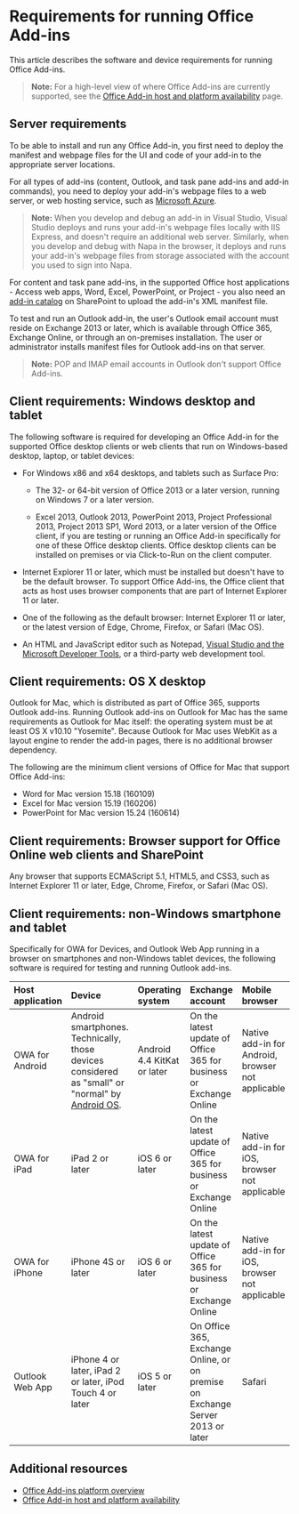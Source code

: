 
# Requirements for running Office Add-ins


This article describes the software and device requirements for running Office Add-ins.

>**Note:** For a high-level view of where Office Add-ins are currently supported, see the [Office Add-in host and platform availability](http://dev.office.com/add-in-availability) page. 


## Server requirements

To be able to install and run any Office Add-in, you first need to deploy the manifest and webpage files for the UI and code of your add-in to the appropriate server locations.

For all types of add-ins (content, Outlook, and task pane add-ins and add-in commands), you need to deploy your add-in's webpage files to a web server, or web hosting service, such as [Microsoft Azure](../publish/host-an-office-add-in-on-microsoft-azure.md).


 >**Note:**   When you develop and debug an add-in in Visual Studio, Visual Studio deploys and runs your add-in's webpage files locally with IIS Express, and doesn't require an additional web server. Similarly, when you develop and debug with Napa in the browser, it deploys and runs your add-in's webpage files from storage associated with the account you used to sign into Napa.

For content and task pane add-ins, in the supported Office host applications - Access web apps, Word, Excel, PowerPoint, or Project - you also need an [add-in catalog](../publish/publish-task-pane-and-content-add-ins-to-an-add-in-catalog.md) on SharePoint to upload the add-in's XML manifest file.

To test and run an Outlook add-in, the user's Outlook email account must reside on Exchange 2013 or later, which is available through Office 365, Exchange Online, or through an on-premises installation. The user or administrator installs manifest files for Outlook add-ins on that server.

 >**Note:**   POP and IMAP email accounts in Outlook don't support Office Add-ins.




## Client requirements: Windows desktop and tablet

The following software is required for developing an Office Add-in for the supported Office desktop clients or web clients that run on Windows-based desktop, laptop, or tablet devices:


- For Windows x86 and x64 desktops, and tablets such as Surface Pro:

    - The 32- or 64-bit version of Office 2013 or a later version, running on Windows 7 or a later version.

    - Excel 2013, Outlook 2013, PowerPoint 2013, Project Professional 2013, Project 2013 SP1, Word 2013, or a later version of the Office client, if you are testing or running an Office Add-in specifically for one of these Office desktop clients. Office desktop clients can be installed on premises or via Click-to-Run on the client computer.

- Internet Explorer 11 or later, which must be installed but doesn't have to be the default browser. To support Office Add-ins, the Office client that acts as host uses browser components that are part of Internet Explorer 11 or later.

- One of the following as the default browser: Internet Explorer 11 or later, or the latest version of Edge, Chrome, Firefox, or Safari (Mac OS).

- An HTML and JavaScript editor such as Notepad, [Visual Studio and the Microsoft Developer Tools](https://www.visualstudio.com/features/office-tools-vs), or a third-party web development tool.


## Client requirements: OS X desktop

Outlook for Mac, which is distributed as part of Office 365, supports Outlook add-ins. Running Outlook add-ins on Outlook for Mac has the same requirements as Outlook for Mac itself: the operating system must be at least OS X v10.10 "Yosemite". Because Outlook for Mac uses WebKit as a layout engine to render the add-in pages, there is no additional browser dependency.

The following are the minimum client versions of Office for Mac that support Office Add-ins:
- Word for Mac version 15.18 (160109) 
- Excel for Mac version 15.19 (160206) 
- PowerPoint for Mac version 15.24 (160614)

## Client requirements: Browser support for Office Online web clients and SharePoint

Any browser that supports ECMAScript 5.1, HTML5, and CSS3, such as Internet Explorer 11 or later, Edge, Chrome, Firefox, or Safari (Mac OS).


## Client requirements: non-Windows smartphone and tablet

Specifically for OWA for Devices, and Outlook Web App running in a browser on smartphones and non-Windows tablet devices, the following software is required for testing and running Outlook add-ins.


| Host application | Device | Operating system | Exchange account | Mobile browser |
|:-----|:-----|:-----|:-----|:-----|
|OWA for Android|Android smartphones. Technically, those devices considered as "small" or "normal" by [Android OS](https://developer.android.com/guide/practices/screens_support.html).|Android 4.4 KitKat or later|On the latest update of Office 365 for business or Exchange Online|Native add-in for Android, browser not applicable|
|OWA for iPad|iPad 2 or later|iOS 6 or later|On the latest update of Office 365 for business or Exchange Online|Native add-in for iOS, browser not applicable|
|OWA for iPhone|iPhone 4S or later|iOS 6 or later|On the latest update of Office 365 for business or Exchange Online|Native add-in for iOS, browser not applicable|
|Outlook Web App|iPhone 4 or later, iPad 2 or later, iPod Touch 4 or later|iOS 5 or later|On Office 365, Exchange Online, or on premise on Exchange Server 2013 or later|Safari|


## Additional resources

- [Office Add-ins platform overview](../../docs/overview/office-add-ins.md)
- [Office Add-in host and platform availability](http://dev.office.com/add-in-availability)


